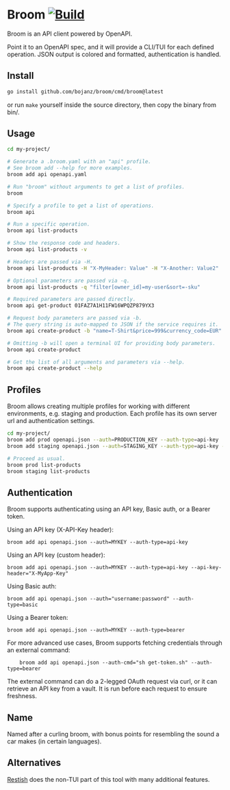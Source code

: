 # Broom [![Build](https://github.com/bojanz/broom/actions/workflows/build.yml/badge.svg)](https://github.com/bojanz/broom/actions/workflows/build.yml)

Broom is an API client powered by OpenAPI.

Point it to an OpenAPI spec, and it will provide a CLI/TUI for each defined operation.
JSON output is colored and formatted, authentication is handled.

## Install

```bash
go install github.com/bojanz/broom/cmd/broom@latest
```
or run `make` yourself inside the source directory, then copy the binary from bin/.

## Usage

```bash
cd my-project/

# Generate a .broom.yaml with an "api" profile.
# See broom add --help for more examples.
broom add api openapi.yaml

# Run "broom" without arguments to get a list of profiles.
broom

# Specify a profile to get a list of operations.
broom api

# Run a specific operation.
broom api list-products

# Show the response code and headers.
broom api list-products -v

# Headers are passed via -H.
broom api list-products -H "X-MyHeader: Value" -H "X-Another: Value2"

# Optional parameters are passed via -q.
broom api list-products -q "filter[owner_id]=my-user&sort=-sku"

# Required parameters are passed directly.
broom api get-product 01FAZ7A1H11FW16WPQZP879YX3

# Request body parameters are passed via -b.
# The query string is auto-mapped to JSON if the service requires it.
broom api create-product -b "name=T-Shirt&price=999&currency_code=EUR"

# Omitting -b will open a terminal UI for providing body parameters.
broom api create-product

# Get the list of all arguments and parameters via --help.
broom api create-product --help
```

## Profiles

Broom allows creating multiple profiles for working with different environments, e.g. staging and production.
Each profile has its own server url and authentication settings.

```bash
cd my-project/
broom add prod openapi.json --auth=PRODUCTION_KEY --auth-type=api-key
broom add staging openapi.json --auth=STAGING_KEY --auth-type=api-key --server-url=htts://staging.my-api.io

# Proceed as usual.
broom prod list-products
broom staging list-products
```

## Authentication

Broom supports authenticating using an API key, Basic auth, or a Bearer token.

Using an API key (X-API-Key header):
```
broom add api openapi.json --auth=MYKEY --auth-type=api-key
```

Using an API key (custom header):
```
broom add api openapi.json --auth=MYKEY --auth-type=api-key --api-key-header="X-MyApp-Key"
```

Using Basic auth:
```
broom add api openapi.json --auth="username:password" --auth-type=basic
```

Using a Bearer token:
```
broom add api openapi.json --auth=MYKEY --auth-type=bearer
```

For more advanced use cases, Broom supports fetching credentials through an external command:
```
    broom add api openapi.json --auth-cmd="sh get-token.sh" --auth-type=bearer
```

The external command can do a 2-legged OAuth request via curl, or it can retrieve an API key from a vault.
It is run before each request to ensure freshness.

## Name

Named after a curling broom, with bonus points for resembling the sound a car makes (in certain languages).

## Alternatives

[Restish](https://rest.sh) does the non-TUI part of this tool with many additional features.
